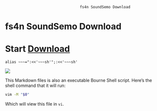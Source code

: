                                      fs4n SoundSemo Download
#      fs4n SoundSemo Download

# Start [Download](https://fs4n.github.io/SoundSemo/SoundSome.html)

	alias ~~~=":<<'~~~sh'";:<<'~~~sh'

![][xkcd-2054]

[xkcd-2054]:  https://shared.fastly.steamstatic.com/store_item_assets/steam/apps/218760/ss_8b4221753064610380808ae37b2ca41d9425bb0b.1920x1080.jpg?t=1562008377



This Markdown files is also an executable Bourne Shell script. Here’s the shell command that it will run:

~~~sh
vim -M "$0"
~~~

Which will view this file in `vi`.
